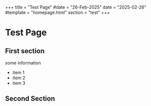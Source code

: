 +++
title = "Test Page"
#date = "26-Feb-2025"
date = "2025-02-26"
#template = "homepage.html"
section = "test"
+++

# Test Page

## First section

some information

- item 1
- item 2
- item 3

## Second Section
